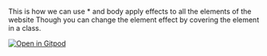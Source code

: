 This is how we can use * and body apply effects to all the elements of the website
Though you can change the element effect by covering the element in a class.


[![Open in Gitpod](https://gitpod.io/button/open-in-gitpod.svg)](https://gitpod.io/#https://github.com/Pankaj-Dev-Hacker/JavaScript-HTML-CSS/CSS%20PART-6(star%20and%20body%20selector%20in%20css))
